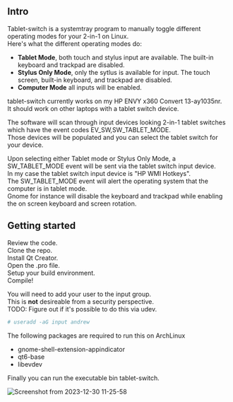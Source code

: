 ## Intro  
Tablet-switch is a systemtray program to manually toggle different operating modes for your 2-in-1 on Linux.  
Here's what the different operating modes do:  
* **Tablet Mode**, both touch and stylus input are available. The built-in keyboard and trackpad are disabled.  
* **Stylus Only Mode**, only the sytlus is available for input. The touch screen, built-in keyboard, and trackpad are disabled.
* **Computer Mode** all inputs will be enabled.

tablet-switch currently works on my HP ENVY x360 Convert 13-ay1035nr.  
It should work on other laptops with a tablet switch device.  
  
The software will scan through input devices looking 2-in-1 tablet switches which have the event codes EV_SW,SW_TABLET_MODE.  
Those devices will be populated and you can select the tablet switch for your device.

Upon selecting either Tablet mode or Stylus Only Mode, a SW_TABLET_MODE event will be sent via the tablet switch input device.  
In my case the tablet switch input device is "HP WMI Hotkeys".  
The SW_TABLET_MODE event will alert the operating system that the computer is in tablet mode.  
Gnome for instance will disable the keyboard and trackpad while enabling the on screen keyboard and screen rotation.
  
## Getting started  
Review the code.  
Clone the repo.  
Install Qt Creator.  
Open the .pro file.  
Setup your build environment.  
Compile!  
  
You will need to add your user to the input group.  
This is **not** desireable from a security perspective.  
TODO: Figure out if it's possible to do this via udev.  
```bash
# useradd -aG input andrew
```
The following packages are required to run this on ArchLinux  
* gnome-shell-extension-appindicator  
* qt6-base  
* libevdev  
  
Finally you can run the executable bin tablet-switch.

![Screenshot from 2023-12-30 11-25-58](https://github.com/ademarest/tablet-switch/assets/17366618/ecbde600-9d92-4e91-b106-f3dcb2556698)
